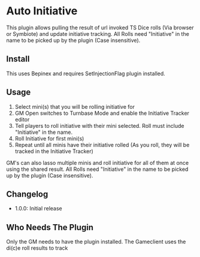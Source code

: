 # Auto Initiative
This plugin allows pulling the result of url invoked TS Dice rolls (Via browser or Symbiote) and update initiative tracking.
All Rolls need "Initiative" in the name to be picked up by the plugin (Case insensitive).

## Install
This uses Bepinex and requires SetInjectionFlag plugin installed.

## Usage
1. Select mini(s) that you will be rolling initiative for
2. GM Open switches to Turnbase Mode and enable the Initiative Tracker editor
3. Tell players to roll initiative with their mini selected. Roll must include "Initiative" in the name.
4. Roll Initiative for first mini(s)
5. Repeat until all minis have their initiative rolled (As you roll, they will be tracked in the Initiative Tracker)

GM's can also lasso multiple minis and roll initiative for all of them at once using the shared result.
All Rolls need "Initiative" in the name to be picked up by the plugin (Case insensitive).

## Changelog
- 1.0.0: Initial release

## Who Needs The Plugin
Only the GM needs to have the plugin installed. The Gameclient uses the di(c)e roll results to track 
